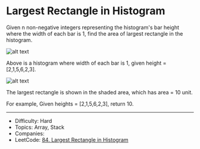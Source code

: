 # Largest Rectangle in Histogram

Given n non-negative integers representing the histogram's bar height where the width of each bar is 1, find the area of largest rectangle in the histogram.

![alt text](histogram.png)

Above is a histogram where width of each bar is 1, given height = [2,1,5,6,2,3].

![alt text](histogram_area.png)

The largest rectangle is shown in the shaded area, which has area = 10 unit.

For example,
Given heights = [2,1,5,6,2,3],
return 10.

---

* Difficulty: Hard
* Topics: Array, Stack
* Companies: 
* LeetCode: [84. Largest Rectangle in Histogram](https://leetcode.com/problems/largest-rectangle-in-histogram/description/)
